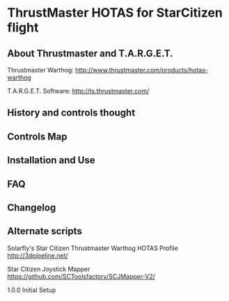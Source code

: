 # ThrustMaster HOTAS for StarCitizen flight

## About Thrustmaster and T.A.R.G.E.T.

Thrustmaster Warthog: http://www.thrustmaster.com/products/hotas-warthog

T.A.R.G.E.T. Software: http://ts.thrustmaster.com/

## History and controls thought


## Controls Map

## Installation and Use

## FAQ

## Changelog

## Alternate scripts

Solarfly's Star Citizen Thrustmaster Warthog HOTAS Profile
http://3dpipeline.net/

Star Citizen Joystick Mapper
https://github.com/SCToolsfactory/SCJMapper-V2/

1.0.0 Initial Setup